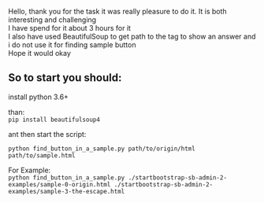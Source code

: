 Hello, thank you for the task it was really pleasure to do it. It is both interesting and challenging  
I have spend for it about 3 hours for it  
I also have used BeautifulSoup to get path to the tag to show an answer and i do not use it for finding sample button  
Hope it would okay  

So to start you should:
--
install python 3.6+

than:  
`pip install beautifulsoup4`

ant then start the script:

`python find_button_in_a_sample.py path/to/origin/html path/to/sample.html`

For Example:  
`python find_button_in_a_sample.py ./startbootstrap-sb-admin-2-examples/sample-0-origin.html ./startbootstrap-sb-admin-2-examples/sample-3-the-escape.html`